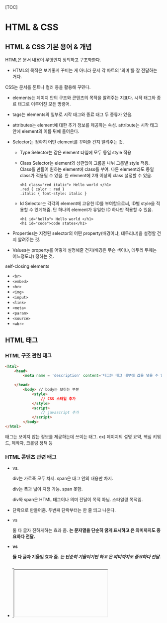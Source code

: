 [TOC]



# HTML & CSS



## HTML & CSS 기본 용어 & 개념

HTML은 문서 내용이 무엇인지 정의하고 구조화한다. 

- HTML의 목적은 보기좋게 꾸미는 게 아니라 문서 각 파트의 '의미'를 잘 전달하는 거다.

CSS는 문서를 폰트나 컬러 등을 활용해 꾸민다.

- elements는 페이지 안의 구조와 콘텐츠의 목적을 알려주는 지표다. 시작 태그와 종료 태그로 이루어진 모든 명령어. 

- tags는 elements의 일부로 시작 태그와 종료 태그 두 종류가 있음.

- attributes는 element에 대한 추가 정보를 제공하는 속성. attribute는 시작 태그 안에 element의 이름 뒤에 들어온다.

- Selector는 정확히 어떤 element를 꾸며줄 건지 알려주는 것. 

  - Type Selector는 같은 element 타입에 모두 동일 style 적용 

  - Class Selector는 element와 상관없이 그룹을 나눠 그룹별 style 적용. Class를 만들어 원하는 element에 class를 부여. 다른 element라도 동일 class가 적용될 수 있음. 한 element에 2개 이상의 class 설정할 수 있음.

    ```
    <h1 class="red italic"> Hello world </h1>
    .red { color : red }
    .italic { font-style: italic }
    ```

  - Id Selector는 각각의 element에 고유한 ID를 부여함으로써, ID별 style을 적용할 수 있게해줌. 단 하나의 element가 유일한 ID 하나만 적용할 수 있음.

    ```
    <h1 id="hello"> Hello world </h1>
    <h1 id="code">code states</h1>
    ```

- Properties는 지정된 selector의 어떤 property(배경이냐, 테두리냐)을 설정할 건지 알려주는 것.

- Values는 property를 어떻게 설정해줄 건지(배경은 무슨 색이냐, 테두리 두께는 어느정도냐) 정하는 것.





self-closing elements

- `<br>`
- `<embed>`
- `<hr>`
- `<img>`
- `<input>`
- `<link>`
- `<meta>`
- `<param>`
- `<source>`
- `<wbr>`



## HTML 태그

### HTML 구조 관련 태그

```html
<html>
    <head>
        <meta name = 'description' content='태그는 태그 내부에 값을 넣을 수 있을 뿐 아니라 태그마다 속성 부여 가능'>
        
    </head>
        <body> // body는 보이는 부분
            <style>
                // CSS 스타일 추가
            </style>
            <script>
                // javascript 추가
            </script>
        </body>
</html>
```

<meta> 태그는 보이지 않는 정보를 제공하는데 쓰이는 태그. ex) 페이지의 설명 요약, 핵심 키워드, 제작자, 크롤링 정책 등



### HTML 콘텐츠 관련 태그

- <div> vs. <span>

  div는 가로폭 모두 차지. span은 태그 안의 내용만 차지.

  div는 폭과 넓이 지정 가능. span 못함.

  div와 span은 HTML 태그이나 의미 전달이 목적 아님. 스타일링 목적임.

- <p></p>

  단락으로 만들어줌. 두번째 단락부터는 한 줄 띄고 나온다. 

- <b></b> vs <strong></strong>

  둘 다 글자 진하게하는 효과 줌. <b>는 문자열을 단순히 굵게 표시하고 <strong>은 의미까지도 중요하다 전달.

- <i></i> vs <em></em>

  둘 다 글자 기울임 효과 줌. <i>는 단순히 기울이기만 하고 <em>은 의미까지도 중요하다 전달. 

 <a href = 'url'>

<ul>, <li>

<img>

<iframe>

<br>

<table>, <thead>, <tbody>, <tr>, <th>, <td>

<code>, <pre>

### HTML 폼 관련 태그

<form>

<input> (type: text, checkbox, color, date, password...)

<button>

<textarea>

<select>, <option>

<b>, <font>, <center> 등은 권장하지 않는다 왜냐면..





## CSS(Cascading Style Sheet) 사용하는 법

1. inline : HTML 특정 태그에 직접 style을 적용

   ```
   <h1 style="color: red; fond-style: italic"> Hello world </h1>
   ```

2. HTML 내부에 STYLESHEET작성

   <style> 태그 이용

   보통 <head> 태그 안에 넣음

   ```html
   <!DOCTYPE html>
   <html>
       <head>
           <style>
               h1 {
                   color: red;
                   font-style: italic;
               }
           </style>
       </head>
   ```




3. HTML 외부에 STYLESHEET 작성

   - css확장자로 별도의 stylesheet문서를 만들고 <link> 태그를 이용해 이 문서를 HTML 문서 안으로 불러오기. 

     - 별도의 문서 css문서(.css)는 HTML 파일이 위치한 폴더나 그 하위 폴더에  저장되어있어야 함. 

       1) css 파일이 html 파일과 동일한 폴더 안(=root directory)에 있는 경우

       ```
       <head>
         <link rel="stylesheet" href="main.css">
       </head>
       ```

       ```
       <head>
         <link rel="stylesheet" href="stylesheets/main.css">
       </head>
       ```

   - 스타일과 HTML은 분리가 되어야 좋음. 

## CSS Resets 사용하기

브라우져별로 element별 기본 스타일이 다르다. 이를 통일시켜주기 위해 css resets를 사용한다.

CSS는 기존에 설정된 걸 지우고 재설정하게 해준다.

가장 일반적으로 쓰는 리셋은 Eric Meyer's reset https://meyerweb.com/eric/tools/css/reset/



## HTML Event Attributes

[w3schools events attributes reference](https://www.w3schools.com/tags/ref_eventattributes.asp)



```html
<button onclick='myFunction()'>Click me</button>
```



# With JavaScript



## JS 추가하기



### JS 추가 방법 3가지 : 인라인 스크립트, 외부 스크립트, 태그 내 직접 추가

1. 추가할 HTML 문서 내부에 직접 JS 코드 작성

   - </head> 태그 전에 <script> element를 작성하고 그 안에 자바스크립트를 쓴다.
     - script 요소 안에 직접 작성한 자바스크립트 코드 = 인라인 자바스크립트 코드 

   ```html
   <script>
       // JavaScript goes here
   </script>
   
   // 예전에는 JS 외 스크립트 언어들이 자주 쓰여 브라우저에 JS임을 명시해줬어야하나 HTML5부터 type default가 JS가 되어 굳이 써줄 필요 없어졌다. 하위 버전에서도 작동하도록 하려면 써주는 게 안전하다. 
   <script type = "text/javascript"></script>
   ```

   - 자바스크립트 코드가 head에 위치해 다른 HTML 보다 먼저 실행되어 생기는 에러를 방지하기 위해 아래와 같이 HTML의 body가 모두 로딩된 뒤 실행될 수 있도록 한다.

   ```
   document.addEventListener("DOMContentLoaded", function() {
     ...
   });
   ```

2. 추가할 HTML 문서 외부에 JS 문서 작성 후 불러오기

   - 추가할 HTML 문서가 있는 폴더에 js 파일을 만들고 아래와 같이 script 태그의 attribute로 연결해준다.

   ```html
   <script src='script.js'></script>
   ```

3. HTML 태그 내에 직접 추가

   - HTML 태그그에 event attribute를 직접 추가해준다. 하지만 모든 태그에 일일이 손을 대야하고 코드가 길어질 경우 가독성도 좋지 않아 권장하지 않는다. 

   ```html
   <button onclick="createParagraph()">Click me!</button>
   ```



* script 태그에 src 속성을 사용해 외부 js 문서를 불러왔다면, <script> 태그 안에 js 내용이 있어도 무시. HTML 5에서는 에러로로 간주한다.
* 로컬이 아닌 다른 도메인에 있는 js 파일을 가져올 수도 있다. 직접 관리하는 도메인이나 신뢰할 수 있는 곳에서 관리하는 도메인 파일만 유의해서 가져와야 한다.

  ```html
  <script type="text/javascript" src="http://www.somewhere.com/afile.js"></script>
  ```


### JS 추가 위치

왜 추가 위치가 중요한가? 전통적으로, CSS파일이나 JS파일처럼 외부에서 참조하는 파일들을 한 곳에서 관리하기 위해  <script> 요소도 <head> 요소 안에 함께 넣어서 사용했다. 하지만 그럴 경우 JS 파일을 전부 내려받고, 파싱하고, 해석을 끝낼 때까지 <body> 안의 요소가 렌더링되지 않는다. 그래서 JS 파일을 불러올 동안 사용자는 텅 빈 화면만 보고 있어야 한다. 사용자가 페이지 로딩이 빠르다고 느낄 수 있도록 페이지 렌더링을 마친 뒤에 JS 코드를 처리하거나, JS코드와 페이지 렌더링을 동시에 처리하면 좋다.

-  <body> 요소 안에, 페이지 콘텐츠 마지막에 <script>를 쓴다. (= </body> 직전에 <script>를넣는다.)
- <head> 요소 안에서 <script> 요소의 defer나 async 속성을 활용하여  js파일을 불러온다.
  - defer는 문서의 콘텐츠를 완전히 파싱하고 표시할 때까지 스크립트 실행을 지연한다. <script> 요소가 <head>에 있더라도 브라우저가 </html>을 만날 때 실행되는 것이다. DOMContentLoaded 이벤트보다 먼저 실행된다.
  - async는 문서의 콘텐츠 파싱과 동시에 스크립트를 실행한다. 마크업 순서대로 실행된다는 보장이 없기에 로드 순서가 중요하다면 defer 속성을 써야한다. load 이벤트 전에 반드시 실행되지만 DOMContentLoaded 이벤트보다는 앞설 수도 그 이후일 수도 있다. (load이벤트와 DOMContentLoaded에 대한 추가 이해 필요)
  - defer와 async는 HTML5부터 명세화되었기에 이를 지원하는 브라우저에서만 사용 가능하다.



### 브라우저가 JS를 지원하지 않는 경우

- <noscript> 요소를 활용해 대체 콘텐츠를 노출시킬 수 있다. 아래 문서가 자바스크립트를 지원하지 않는 브라우져에서 불러와진다면 페이지에는 This page...로 시작하는 문단만 나온다. 

  ```html
  <!DOCTYPE html>
  <haed>
      <title>Example HTML Page</title>
      <script type="text/javascript" defer="defer" src="example1.js"></script>
      <script type="text/javascript" defer="defer" src="example2.js"></script>
  </haed>
  <body>
      <noscript>
          <p> This page requires a JavaScript-enabled browser.</p>
      </noscript>
  </body>
  
  ```






# jQuery



### Method

.add()

어떤 요소를 추가로 선택할 때 사용한다. 

```html
//li 태그와 p 태그의 color를 red로 설정하고 싶을 때  
<script>
    $(document).ready(
        function(){
            $('li').add('p').css('color', 'red');
        }
    )
</script>
```


